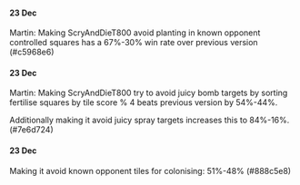 #### 23 Dec
Martin: Making ScryAndDieT800 avoid planting in known opponent controlled squares has 
a 67%-30% win rate over previous version (#c5968e6)

#### 23 Dec
Martin: Making ScryAndDieT800 try to avoid juicy bomb targets by sorting fertilise
squares by tile score % 4 beats previous version by 54%-44%.

Additionally making it avoid juicy spray targets increases this to 84%-16%.
(#7e6d724)

#### 23 Dec
Making it avoid known opponent tiles for colonising: 51%-48% (#888c5e8)

